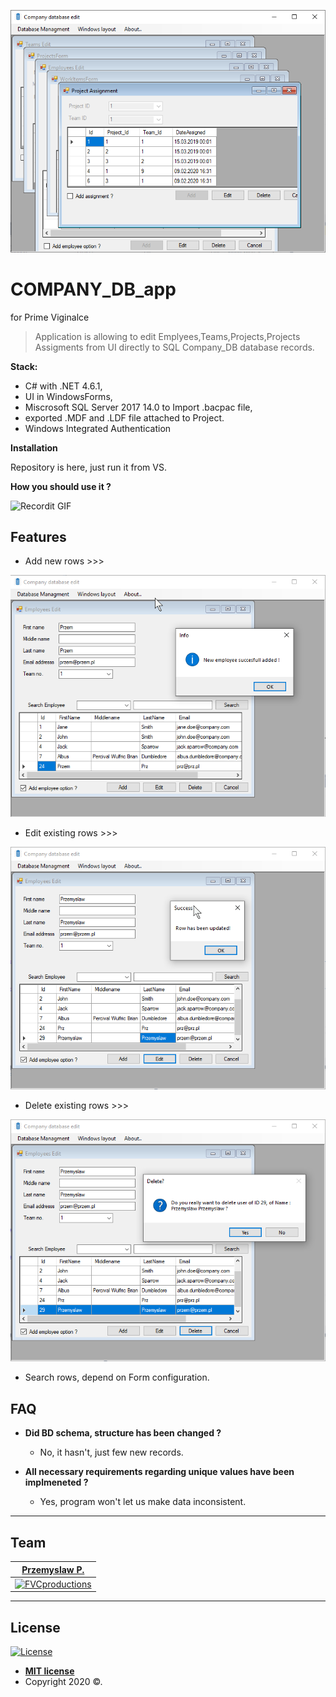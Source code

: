 ﻿<a href="https://www.primevigilance.com/"><img src="https://github.com/peanek/COMPANY_db_app/blob/master/pictures/comapny_db_app_00_main.png" title="Main window app"></a>

# COMPANY_DB_app 
for Prime Viginalce

> Application is allowing to edit Emplyees,Teams,Projects,Projects Assigments from UI directly to SQL Company_DB database records.

**Stack:** 

- C# with .NET 4.6.1,
- UI in WindowsForms,
- Miscrosoft SQL Server 2017 14.0 to Import .bacpac file, 
- exported .MDF and .LDF file attached to Project.
- Windows Integrated Authentication

**Installation**

Repository is here, just run it from VS.

**How you should use it ?**

![Recordit GIF](http://g.recordit.co/JuCBjuualD.gif)

## Features

- Add new rows >>>

<a href="https://www.primevigilance.com/"><img src="https://github.com/peanek/COMPANY_db_app/blob/master/pictures/comapny_db_app_02_add.png" title="Main window app"></a>

- Edit existing rows >>>

<a href="https://www.primevigilance.com/"><img src="https://github.com/peanek/COMPANY_db_app/blob/master/pictures/comapny_db_app_03_edit.png" title="Main window app"></a>

- Delete existing rows >>>

<a href="https://www.primevigilance.com/"><img src="https://github.com/peanek/COMPANY_db_app/blob/master/pictures/comapny_db_app_04_delete.png" title="Main window app"></a>

- Search rows, depend on Form configuration.

## FAQ

- **Did BD schema, structure has been changed ?**
    - No, it hasn't, just few new records.

- **All necessary requirements regarding unique values have been implmeneted ?**
    - Yes, program won't let us make data inconsistent.


---

## Team

| <a href="Przemyslaw P." target="_blank">**Przemyslaw P.**</a> |
| :---: |
| [![FVCproductions](https://techcrunch.com/wp-content/uploads/2014/02/linkedin_logo.png?w=730&crop=1)](https://www.linkedin.com/in/przemys%C5%82aw-p/)    | 
---

## License

[![License](http://img.shields.io/:license-mit-blue.svg?style=flat-square)](http://badges.mit-license.org)

- **[MIT license](http://opensource.org/licenses/mit-license.php)**
- Copyright 2020 ©.
